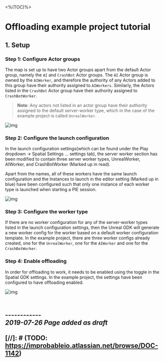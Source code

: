 <%(TOC)%>

# Offloading example project tutorial

## 1. Setup

### Step 1: Configure Actor groups

The map is set up to have two Actor groups apart from the default Actor group, namely the `AI` and `CrashBot` Actor groups. The `AI` Actor group is owned by the `AIWorker`, and therefore the authority of any Actors added to this group have their authority assigned to `AIWorkers`. Similarly, the Actors listed in the `CrashBot` Actor group have their authority assigned to `CrashBotWorker`.

> **Note**: Any actors not listed in an actor group have their authority assigned to the default server-worker type, which in the case of the example project is called `UnrealWorker`.

![img]({{assetRoot}}assets/offloading-project/actor-groups.png)

### Step 2: Configure the launch configuration

In the launch configuration settings(which can be found under the Play dropdown -> Spatial Settings ... settings tab), the server worker section has been modified to contain three server worker types, UnrealWorker, AIWorker, and CrashBotWorker (Marked up in read).

Apart from the names, all of these workers have the same launch configuration and the Instances to launch in the editor setting (Marked up in blue) have been configured such that only one instance of each worker type is launched when starting a PIE session.

![img]({{assetRoot}}assets/offloading-project/launch-configuration.png)

### Step 3: Configure the worker type

If there are no worker configuration for any of the server-worker types listed in the launch configuration settings, then the Unreal GDK will generate a new worker config for the worker based on a default worker configuration template. In the example project, there are three worker configs already created, one for the `UnrealWorker`, one for the `AIWorker` and one for the `CrashBotWorker`.

### Step 4: Enable offloading

In order for offloading to work, it needs to be enabled using the toggle in the Spatial GDK settings. In the example project, the settings have been configured to have offloading enabled.

![img]({{assetRoot}}assets/offloading-project/enbale-offloading.png)

<br/>------------<br/>
_2019-07-26 Page added as draft_
<br/>
<br/>
[//]: # (TODO: https://improbableio.atlassian.net/browse/DOC-1142)
------------